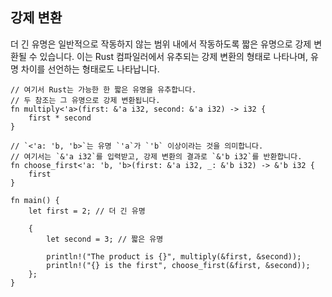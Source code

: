 ## 강제 변환

더 긴 유명은 일반적으로 작동하지 않는 범위 내에서 작동하도록 짧은 유명으로 강제 변환될 수 있습니다.
이는 Rust 컴파일러에서 유추되는 강제 변환의 형태로 나타나며, 유명 차이를 선언하는 형태로도 나타납니다.

```rust,editable
// 여기서 Rust는 가능한 한 짧은 유명을 유추합니다.
// 두 참조는 그 유명으로 강제 변환됩니다.
fn multiply<'a>(first: &'a i32, second: &'a i32) -> i32 {
    first * second
}

// `<'a: 'b, 'b>`는 유명 `'a`가 `'b` 이상이라는 것을 의미합니다.
// 여기서는 `&'a i32`를 입력받고, 강제 변환의 결과로 `&'b i32`를 반환합니다.
fn choose_first<'a: 'b, 'b>(first: &'a i32, _: &'b i32) -> &'b i32 {
    first
}

fn main() {
    let first = 2; // 더 긴 유명
    
    {
        let second = 3; // 짧은 유명
        
        println!("The product is {}", multiply(&first, &second));
        println!("{} is the first", choose_first(&first, &second));
    };
}
```
